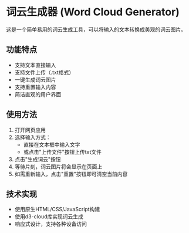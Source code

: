# 词云生成器 (Word Cloud Generator)

这是一个简单易用的词云生成工具，可以将输入的文本转换成美观的词云图片。

## 功能特点

- 支持文本直接输入
- 支持文件上传（.txt格式）
- 一键生成词云图片
- 支持重置输入内容
- 简洁直观的用户界面

## 使用方法

1. 打开网页应用
2. 选择输入方式：
   - 直接在文本框中输入文字
   - 或点击"上传文件"按钮上传txt文件
3. 点击"生成词云"按钮
4. 等待片刻，词云图片将会显示在页面上
5. 如需重新输入，点击"重置"按钮即可清空当前内容

## 技术实现

- 使用原生HTML/CSS/JavaScript构建
- 使用d3-cloud库实现词云生成
- 响应式设计，支持各种设备访问 